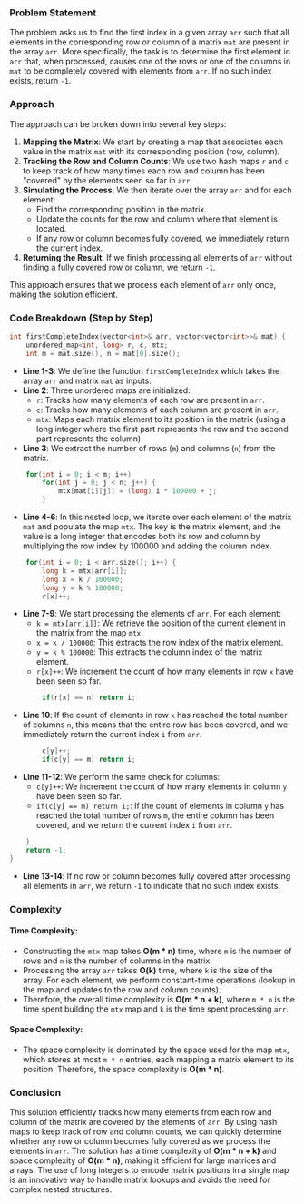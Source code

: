 ### Problem Statement

The problem asks us to find the first index in a given array `arr` such that all elements in the corresponding row or column of a matrix `mat` are present in the array `arr`. More specifically, the task is to determine the first element in `arr` that, when processed, causes one of the rows or one of the columns in `mat` to be completely covered with elements from `arr`. If no such index exists, return `-1`.

### Approach

The approach can be broken down into several key steps:
1. **Mapping the Matrix**: We start by creating a map that associates each value in the matrix `mat` with its corresponding position (row, column).
2. **Tracking the Row and Column Counts**: We use two hash maps `r` and `c` to keep track of how many times each row and column has been "covered" by the elements seen so far in `arr`.
3. **Simulating the Process**: We then iterate over the array `arr` and for each element:
   - Find the corresponding position in the matrix.
   - Update the counts for the row and column where that element is located.
   - If any row or column becomes fully covered, we immediately return the current index.
4. **Returning the Result**: If we finish processing all elements of `arr` without finding a fully covered row or column, we return `-1`.

This approach ensures that we process each element of `arr` only once, making the solution efficient.

### Code Breakdown (Step by Step)

```cpp
int firstCompleteIndex(vector<int>& arr, vector<vector<int>>& mat) {
    unordered_map<int, long> r, c, mtx;
    int m = mat.size(), n = mat[0].size();
```
- **Line 1-3**: We define the function `firstCompleteIndex` which takes the array `arr` and matrix `mat` as inputs.
- **Line 2**: Three unordered maps are initialized:
  - `r`: Tracks how many elements of each row are present in `arr`.
  - `c`: Tracks how many elements of each column are present in `arr`.
  - `mtx`: Maps each matrix element to its position in the matrix (using a long integer where the first part represents the row and the second part represents the column).
- **Line 3**: We extract the number of rows (`m`) and columns (`n`) from the matrix.

```cpp
    for(int i = 0; i < m; i++)
        for(int j = 0; j < n; j++) {
            mtx[mat[i][j]] = (long) i * 100000 + j;
        }
```
- **Line 4-6**: In this nested loop, we iterate over each element of the matrix `mat` and populate the map `mtx`. The key is the matrix element, and the value is a long integer that encodes both its row and column by multiplying the row index by 100000 and adding the column index.

```cpp
    for(int i = 0; i < arr.size(); i++) {
        long k = mtx[arr[i]];
        long x = k / 100000;
        long y = k % 100000;
        r[x]++;
```
- **Line 7-9**: We start processing the elements of `arr`. For each element:
  - `k = mtx[arr[i]]`: We retrieve the position of the current element in the matrix from the map `mtx`.
  - `x = k / 100000`: This extracts the row index of the matrix element.
  - `y = k % 100000`: This extracts the column index of the matrix element.
  - `r[x]++`: We increment the count of how many elements in row `x` have been seen so far.

```cpp
        if(r[x] == n) return i;
```
- **Line 10**: If the count of elements in row `x` has reached the total number of columns `n`, this means that the entire row has been covered, and we immediately return the current index `i` from `arr`.

```cpp
        c[y]++;
        if(c[y] == m) return i;
```
- **Line 11-12**: We perform the same check for columns:
  - `c[y]++`: We increment the count of how many elements in column `y` have been seen so far.
  - `if(c[y] == m) return i;`: If the count of elements in column `y` has reached the total number of rows `m`, the entire column has been covered, and we return the current index `i` from `arr`.

```cpp
    }
    return -1;
}
```
- **Line 13-14**: If no row or column becomes fully covered after processing all elements in `arr`, we return `-1` to indicate that no such index exists.

### Complexity

#### Time Complexity:
- Constructing the `mtx` map takes **O(m * n)** time, where `m` is the number of rows and `n` is the number of columns in the matrix.
- Processing the array `arr` takes **O(k)** time, where `k` is the size of the array. For each element, we perform constant-time operations (lookup in the map and updates to the row and column counts).
- Therefore, the overall time complexity is **O(m * n + k)**, where `m * n` is the time spent building the `mtx` map and `k` is the time spent processing `arr`.

#### Space Complexity:
- The space complexity is dominated by the space used for the map `mtx`, which stores at most `m * n` entries, each mapping a matrix element to its position. Therefore, the space complexity is **O(m * n)**.

### Conclusion

This solution efficiently tracks how many elements from each row and column of the matrix are covered by the elements of `arr`. By using hash maps to keep track of row and column counts, we can quickly determine whether any row or column becomes fully covered as we process the elements in `arr`. The solution has a time complexity of **O(m * n + k)** and space complexity of **O(m * n)**, making it efficient for large matrices and arrays. The use of long integers to encode matrix positions in a single map is an innovative way to handle matrix lookups and avoids the need for complex nested structures.